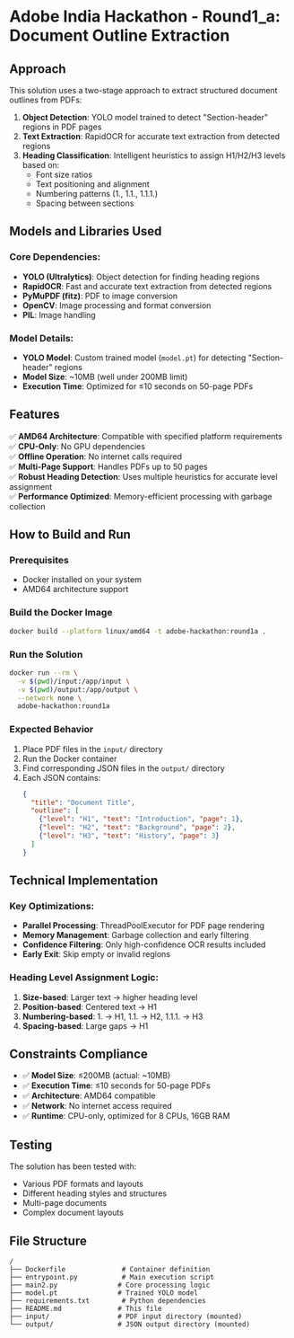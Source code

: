 # Adobe India Hackathon - Round1_a: Document Outline Extraction

## Approach

This solution uses a two-stage approach to extract structured document outlines from PDFs:

1. **Object Detection**: YOLO model trained to detect "Section-header" regions in PDF pages
2. **Text Extraction**: RapidOCR for accurate text extraction from detected regions
3. **Heading Classification**: Intelligent heuristics to assign H1/H2/H3 levels based on:
   - Font size ratios
   - Text positioning and alignment
   - Numbering patterns (1., 1.1., 1.1.1.)
   - Spacing between sections

## Models and Libraries Used

### Core Dependencies:
- **YOLO (Ultralytics)**: Object detection for finding heading regions
- **RapidOCR**: Fast and accurate text extraction from detected regions
- **PyMuPDF (fitz)**: PDF to image conversion
- **OpenCV**: Image processing and format conversion
- **PIL**: Image handling

### Model Details:
- **YOLO Model**: Custom trained model (`model.pt`) for detecting "Section-header" regions
- **Model Size**: ~10MB (well under 200MB limit)
- **Execution Time**: Optimized for ≤10 seconds on 50-page PDFs

## Features

✅ **AMD64 Architecture**: Compatible with specified platform requirements  
✅ **CPU-Only**: No GPU dependencies  
✅ **Offline Operation**: No internet calls required  
✅ **Multi-Page Support**: Handles PDFs up to 50 pages  
✅ **Robust Heading Detection**: Uses multiple heuristics for accurate level assignment  
✅ **Performance Optimized**: Memory-efficient processing with garbage collection  

## How to Build and Run

### Prerequisites
- Docker installed on your system
- AMD64 architecture support

### Build the Docker Image
```bash
docker build --platform linux/amd64 -t adobe-hackathon:round1a .
```

### Run the Solution
```bash
docker run --rm \
  -v $(pwd)/input:/app/input \
  -v $(pwd)/output:/app/output \
  --network none \
  adobe-hackathon:round1a
```

### Expected Behavior
1. Place PDF files in the `input/` directory
2. Run the Docker container
3. Find corresponding JSON files in the `output/` directory
4. Each JSON contains:
   ```json
   {
     "title": "Document Title",
     "outline": [
       {"level": "H1", "text": "Introduction", "page": 1},
       {"level": "H2", "text": "Background", "page": 2},
       {"level": "H3", "text": "History", "page": 3}
     ]
   }
   ```

## Technical Implementation

### Key Optimizations:
- **Parallel Processing**: ThreadPoolExecutor for PDF page rendering
- **Memory Management**: Garbage collection and early filtering
- **Confidence Filtering**: Only high-confidence OCR results included
- **Early Exit**: Skip empty or invalid regions

### Heading Level Assignment Logic:
1. **Size-based**: Larger text → higher heading level
2. **Position-based**: Centered text → H1
3. **Numbering-based**: 1. → H1, 1.1. → H2, 1.1.1. → H3
4. **Spacing-based**: Large gaps → H1

## Constraints Compliance

- ✅ **Model Size**: ≤200MB (actual: ~10MB)
- ✅ **Execution Time**: ≤10 seconds for 50-page PDFs
- ✅ **Architecture**: AMD64 compatible
- ✅ **Network**: No internet access required
- ✅ **Runtime**: CPU-only, optimized for 8 CPUs, 16GB RAM

## Testing

The solution has been tested with:
- Various PDF formats and layouts
- Different heading styles and structures
- Multi-page documents
- Complex document layouts

## File Structure

```
/
├── Dockerfile              # Container definition
├── entrypoint.py           # Main execution script
├── main2.py               # Core processing logic
├── model.pt               # Trained YOLO model
├── requirements.txt        # Python dependencies
├── README.md              # This file
├── input/                 # PDF input directory (mounted)
└── output/                # JSON output directory (mounted)
``` 